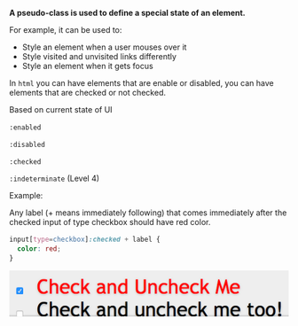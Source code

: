 **A pseudo-class is used to define a special state of an element.**

For example, it can be used to:

* Style an element when a user mouses over it
* Style visited and unvisited links differently
* Style an element when it gets focus

In `html` you can have elements that are enable or disabled, you can have elements that are checked or not checked. 

Based on current state of UI

  `:enabled`

  `:disabled`

  `:checked`

  `:indeterminate` (Level 4)

Example:

Any label (+  means immediately following) that comes immediately after the checked input of type checkbox should have red color. 

```css
input[type=checkbox]:checked + label {
  color: red;
}
```
![checked](./checked.png)